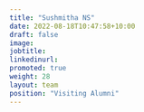 ```yaml
---
title: "Sushmitha NS"
date: 2022-08-18T10:47:58+10:00
draft: false
image: 
jobtitle: 
linkedinurl: 
promoted: true
weight: 28
layout: team
position: "Visiting Alumni"
---
```


